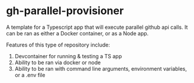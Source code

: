 # gh-parallel-provisioner
A template for a Typescript app that will execute parallel github api calls. It can be ran as either a Docker container, or as a Node app.

Features of this type of repository include:
1. Devcontainer for running & testing a TS app
2. Ability to be ran via docker or node
3. Ability to be ran with command line arguments, environment variables, or a .env file
